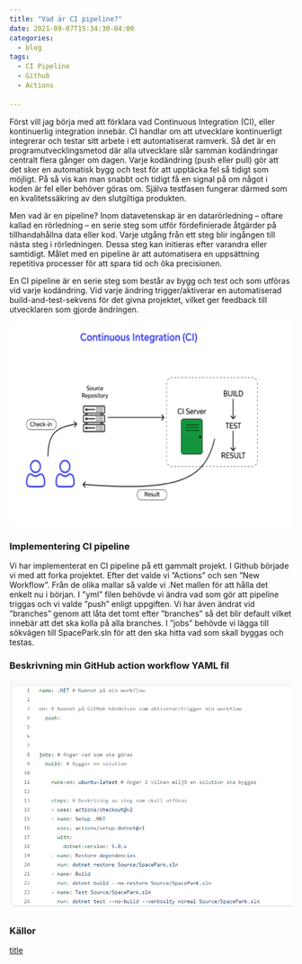 ```yaml
---
title: "Vad är CI pipeline?"
date: 2021-09-07T15:34:30-04:00
categories:
  - blog
tags:
  - CI Pipeline
  - Github
  - Actions
 
---
```


Först vill jag börja med att förklara vad Continuous Integration (CI), eller kontinuerlig integration innebär. CI handlar om att utvecklare kontinuerligt integrerar och testar sitt arbete i ett automatiserat ramverk. Så det är en programutvecklingsmetod där alla utvecklare slår samman kodändringar centralt flera gånger om dagen. Varje kodändring (push eller pull) gör att det sker en automatisk bygg och test för att upptäcka fel så tidigt som möjligt. På så vis kan man snabbt och tidigt få en signal på om något i koden är fel eller behöver göras om. Själva testfasen fungerar därmed som en kvalitetssäkring av den slutgiltiga produkten.

Men vad är en pipeline? Inom datavetenskap är en datarörledning – oftare kallad en rörledning – en serie steg som utför fördefinierade åtgärder på tillhandahållna data eller kod. Varje utgång från ett steg blir ingången till nästa steg i rörledningen. Dessa steg kan initieras efter varandra eller samtidigt. Målet med en pipeline är att automatisera en uppsättning repetitiva processer för att spara tid och öka precisionen.

En CI pipeline är en serie steg som består av bygg och test och som utföras vid varje kodändring. Vid varje ändring trigger/aktiverar en automatiserad build-and-test-sekvens för det givna projektet, vilket ger feedback till utvecklaren som gjorde ändringen. 

![CI pipeline](/assets/images/CI.png)


### Implementering CI pipeline 

Vi har implementerat en CI pipeline på ett gammalt projekt. I Github började vi med att forka projektet. Efter det valde vi ”Actions” och sen ”New Workflow”. Från de olika mallar så valde vi .Net mallen för att hålla det enkelt nu i början. I ”yml” filen behövde vi ändra vad som gör att pipeline triggas och vi valde ”push” enligt uppgiften. Vi har även ändrat vid ”branches” genom att låta det tomt efter ”branches” så det blir default vilket innebär att det ska kolla på alla branches. I ”jobs” behövde vi lägga till sökvägen till SpacePark.sln för att den ska hitta vad som skall byggas och testas.

### Beskrivning min GitHub action workflow YAML fil
![yml file](/assets/images/yml2.png)


### Källor
[title](https://www.example.com)
